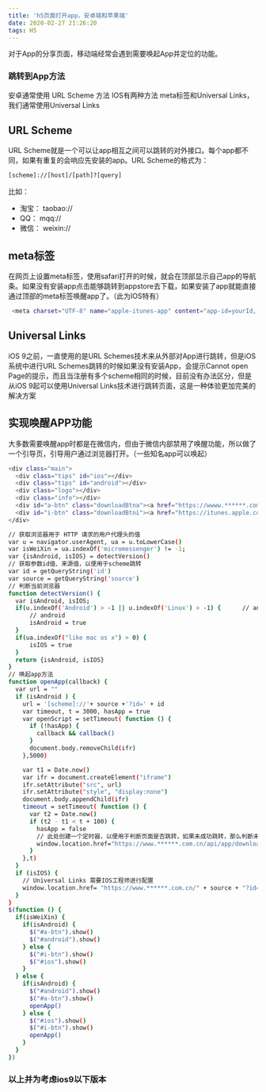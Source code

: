 ```yaml
---
title: 'h5页面打开app，安卓端和苹果端'
date: 2020-02-27 21:26:20
tags: H5
---
```

对于App的分享页面，移动端经常会遇到需要唤起App并定位的功能。

### 跳转到App方法

安卓通常使用 URL Scheme 方法
IOS有两种方法 meta标签和Universal Links， 我们通常使用Universal Links

## URL Scheme

URL Scheme就是一个可以让app相互之间可以跳转的对外接口。每个app都不同，如果有重复的会响应先安装的app。URL Scheme的格式为：
``` bash
[scheme]://[host]/[path]?[query]
```
比如：
+ 淘宝： taobao://
+ QQ： mqq://
+ 微信： weixin://

## meta标签
在网页上设置meta标签，使用safari打开的时候，就会在顶部显示自己app的导航条。如果没有安装app点击能够跳转到appstore去下载，如果安装了app就能直接通过顶部的meta标签唤醒app了。（此为IOS特有）
``` bash
 <meta charset="UTF-8" name="apple-itunes-app" content="app-id=yourId, affiliate-data=myAffiliateData, app-argument=yourScheme://">
```
## Universal Links
iOS 9之前，一直使用的是URL Schemes技术来从外部对App进行跳转，但是iOS系统中进行URL Schemes跳转的时候如果没有安装App，会提示Cannot open Page的提示，而且当注册有多个scheme相同的时候，目前没有办法区分，但是从iOS 9起可以使用Universal Links技术进行跳转页面，这是一种体验更加完美的解决方案

## 实现唤醒APP功能
大多数需要唤醒app时都是在微信内，但由于微信内部禁用了唤醒功能，所以做了一个引导页，引导用户通过浏览器打开。（一些知名app可以唤起）
```bash
<div class="main">
  <div class="tips" id="ios"></div>
  <div class="tips" id="android"></div>
  <div class="logo"></div>
  <div class="info"></div>
  <div id="a-btn" class="downloadBtna"><a href="https://wwww.******.com.cn/api/app/download"></a></div>
  <div id="i-btn" class="downloadBtni"><a href="https://itunes.apple.com/cn/app/yourId"></a></div>
</div>

// 获取浏览器用于 HTTP 请求的用户代理头的值
var u = navigator.userAgent, ua = u.toLowerCase()
var isWeiXin = ua.indexOf('micromessenger') != -1;
var {isAndroid, isIOS} = detectVersion()
// 获取参数id值、来源值，以便用于scheme跳转
var id = getQueryString('id')
var source = getQueryString('source')
// 判断当前浏览器
function detectVersion() {
  var isAndroid, isIOS;
  if(u.indexOf('Android') > -1 || u.indexOf('Linux') > -1) {      // android or uc browser
      // android
      isAndroid = true
  }
  if(ua.indexOf("like mac os x") > 0) {
      isIOS = true
  }
  return {isAndroid, isIOS}
}
// 唤起app方法
function openApp(callback) {
  var url = ""
  if (isAndroid ) {
    url = '[scheme]://'+ source +'?id=' + id
    var timeout, t = 3000, hasApp = true
    var openScript = setTimeout( function () {
      if (!hasApp) {
        callback && callback()
      }
      document.body.removeChild(ifr)
    },5000)

    var t1 = Date.now()
    var ifr = document.createElement("iframe")
    ifr.setAttribute("src", url)
    ifr.setAttribute("style", "display:none")
    document.body.appendChild(ifr)
    timeout = setTimeout( function () {
      var t2 = Date.now()
      if (t2 - t1 < t + 100) {
        hasApp = false
        // 此处创建一个定时器，以便用于判断页面是否跳转，如果未成功跳转，那么判断未安装app，此时跳转到app下载
        window.location.href="https://www.******.com.cn/api/app/download"
      }
    },t)
  }
  if (isIOS) {
    // Universal Links 需要IOS工程师进行配置
    window.location.href= "https://www.******.com.cn/" + source + "?id=" + id
  }
}
$(function () {
  if(isWeiXin) {
    if(isAndroid) {
      $("#a-btn").show()
      $("#android").show()
    } else {
      $("#i-btn").show()
      $("#ios").show()
    }
  } else {
    if(isAndroid) {
      $("#android").show()
      $("#a-btn").show()
      openApp()
    } else {
      $("#ios").show()
      $("#i-btn").show()
      openApp()
    }
  }   
})
```

### 以上并为考虑ios9以下版本